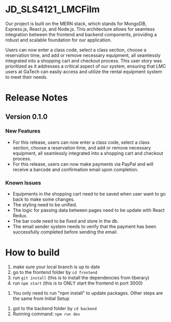 # JD_SLS4121_LMCFilm
<!-- technology tools and platforms used, feature implemented for this version 0.0.0, including the rationale for selecting it, bugs fixed, and known issues. See the details in assignment description. -->

Our project is built on the MERN stack, which stands for MongoDB, Express.js, React.js, and Node.js. This architecture allows for seamless integration between the frontend and backend components, providing a robust and scalable foundation for our application. 

Users can now enter a class code, select a class section, choose a reservation time, and add or remove necessary equipment, all seamlessly integrated into a shopping cart and checkout process. This user story was prioritized as it addresses a critical aspect of our system, ensuring that LMC users at GaTech can easily access and utilize the rental equipment system to meet their needs.


# Release Notes

## Version 0.1.0

### New Features
- For this release, users can now enter a class code, select a class section, choose a reservation time, and add or remove necessary equipment, all seamlessly integrated into a shopping cart and checkout process.
- For this release, users can now make payments via PayPal and will receive a barcode and confirmation email upon completion.

### Known Issues
- Equipments in the shopping cart need to be saved when user want to go back to make some changes.
- The styling need to be unified.
- The logic for passing data between pages need to be update with React Redux.
- The bar code need to be fixed and store in the db.
- The email sender system needs to verify that the payment has been successfully completed before sending the email.





# How to build
<!-- Frontend Initial Setup -->

1. make sure your local branch is up to date
2. go to the frontend folder by ```cd frontend```
3. run ```git install``` (this is to install the dependencies from liberary)
4. run ```npm start``` (this is to ONLY start the frontend in port 3000)

<!-- Frontend Update -->

1. You only need to run "npm install" to update packages. Other steps are the same from Initial Setup


<!-- Backend -->
1. got to the backend folder by ```cd backend```
2. Running command: ```npm run dev```
